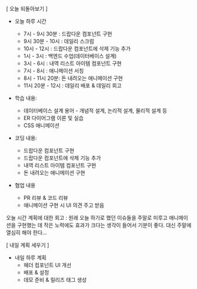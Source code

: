[ 오늘 되돌아보기 ]
- 오늘 하루 시간
  - 7시 - 9시 30분 : 드랍다운 컴포넌트 구현
  - 9시 30분 - 10시 : 데일리 스크럼
  - 10시 - 12시 : 드랍다운 컴포넌트에 삭제 기능 추가
  - 1시 - 3시 : 백엔드 수업(데이터베이스 설계)
  - 3시 - 6시 : 내역 리스트 아이템 컴포넌트 구현
  - 7시 - 8시 : 애니메이션 서칭
  - 8시 - 11시 20분: 돈 내려오는 애니메이션 구현
  - 11시 20분 - 12시 : 데일리 배포 & 데일리 회고

- 학습 내용:
  - 데이터베이스 설계 용어 - 개념적 설계, 논리적 설계, 물리적 설계 등
  - ER 다이어그램 이론 및 실습
  - CSS 애니메이션

- 코딩 내용:
  - 드랍다운 컴포넌트 구현
  - 드랍다운 컴포넌트에 삭제 기능 추가
  - 내역 리스트 아이템 컴포넌트 구현
  - 돈 내려오는 애니메이션 구현

- 협업 내용
  - PR 리뷰 & 코드 리뷰
  - 애니메이션 구현 시 UI 의견 주고 받음

오늘 시간 계획에 대한 회고 : 원래 오늘 하기로 했던 이슈들을 주말로 미루고 애니메이션을 구현했는 데 작은 노력에도 효과가 크다는 생각이 들어서 기분이 좋다. 대신 주말에 열심히 해야 한다...

[ 내일 계획 세우기 ]
- 내일 하루 계획
  - 헤더 컴포넌트 UI 개선
  - 배포 & 설정
  - 데모 준비 & 릴리즈 태그 생성